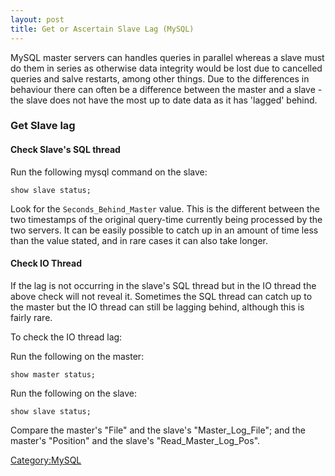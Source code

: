 ```yaml
---
layout: post 
title: Get or Ascertain Slave Lag (MySQL)
---
```


MySQL master servers can handles queries in parallel whereas a slave
must do them in series as otherwise data integrity would be lost due to
cancelled queries and salve restarts, among other things. Due to the
differences in behaviour there can often be a difference between the
master and a slave - the slave does not have the most up to date data as
it has \'lagged\' behind.

### Get Slave lag

#### Check Slave\'s SQL thread

Run the following mysql command on the slave:

    show slave status;

Look for the `Seconds_Behind_Master` value. This is the different
between the two timestamps of the original query-time currently being
processed by the two servers. It can be easily possible to catch up in
an amount of time less than the value stated, and in rare cases it can
also take longer.

#### Check IO Thread

If the lag is not occurring in the slave\'s SQL thread but in the IO
thread the above check will not reveal it. Sometimes the SQL thread can
catch up to the master but the IO thread can still be lagging behind,
although this is fairly rare.

To check the IO thread lag:

Run the following on the master:

    show master status;

Run the following on the slave:

    show slave status;

Compare the master\'s \"File\" and the slave\'s \"Master\_Log\_File\";
and the master\'s \"Position\" and the slave\'s
\"Read\_Master\_Log\_Pos\".

[Category:MySQL](Category:MySQL "wikilink")
